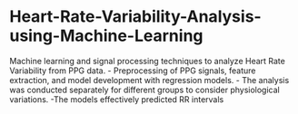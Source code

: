 # Heart-Rate-Variability-Analysis-using-Machine-Learning
Machine learning and signal processing techniques to analyze Heart Rate Variability from PPG data. - Preprocessing of PPG signals, feature extraction, and model development with regression models. - The analysis was conducted separately for different groups to consider physiological variations. -The models effectively predicted RR intervals 


